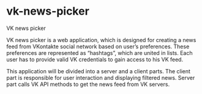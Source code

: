 # vk-news-picker

  VK news picker
  
  VK news picker is a web application, which is designed for creating a news feed from VKontakte social network based on user’s preferences. These preferences are represented as “hashtags”, which are united in lists. Each user has to provide valid VK credentials to gain access to his VK feed.
  
  This application will be divided into a server and a client parts. The client  part is responsible for user interaction and displaying filtered news. Server part calls VK API methods to get the news feed from VK servers.
